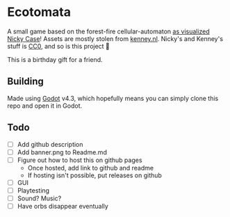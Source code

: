 # Ecotomata
A small game based on the forest-fire cellular-automaton [as visualized Nicky Case](https://ncase.me/sim/)! Assets are mostly stolen from [kenney.nl](https://kenney.nl/). Nicky's and Kenney's stuff is [CC0](https://creativecommons.org/publicdomain/zero/1.0/deed.en), and so is this project 🧡

This is a birthday gift for a friend.

## Building
Made using [Godot](https://godotengine.org/) v4.3, which hopefully means you can simply clone this repo and open it in Godot.

## Todo
- [ ] Add github description
- [ ] Add banner.png to Readme.md
- [ ] Figure out how to host this on github pages
	- Once hosted, add link to github and readme
	- If hosting isn't possible, put releases on github
- [ ] GUI
- [ ] Playtesting
- [ ] Sound? Music?
- [ ] Have orbs disappear eventually
